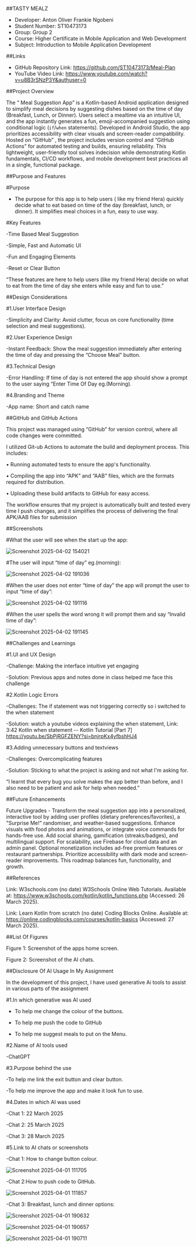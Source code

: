 ##TASTY MEALZ

- Developer: Anton Oliver Frankie Ngobeni
- Student Number: ST10473173
- Group: Group 2
- Course: Higher Certificate in Mobile Application and Web Development 
- Subject: Introduction to Mobile Application Development 

 ##Links

- GitHub Repository Link: https://github.com/ST10473173/Meal-Plan 
- YouTube Video Link: https://www.youtube.com/watch?v=u8B3rSNzP3Y&authuser=0 


##Project Overview

The “ Meal Suggestion App” is a Kotlin-based Android application designed to simplify meal decisions by suggesting dishes based on the time of day (Breakfast, Lunch, or Dinner). Users select a mealtime via an intuitive UI, and the app instantly generates a fun, emoji-accompanied suggestion using conditional logic (`if`/`when` statements). Developed in Android Studio, the app prioritizes accessibility with clear visuals and screen-reader compatibility. Hosted on “GitHub” , the project includes version control and “GitHub Actions” for automated testing and builds, ensuring reliability. This lightweight, user-friendly tool solves indecision while demonstrating Kotlin fundamentals, CI/CD workflows, and mobile development best practices all in a single, functional package.


##Purpose and Features

#Purpose

- The purpose for this app is to help users ( like my friend Hera) quickly decide what to eat based on time of the day (breakfast, lunch, or dinner). It simplifies meal choices in a fun, easy to use way.

#Key Features 

-Time Based Meal Suggestion

-Simple, Fast and Automatic UI

-Fun and Engaging Elements

-Reset or Clear Button 

“These features are here to help users (like my friend Hera) decide on what to eat from the time of day she enters while easy and fun to use.”

##Design Considerations

#1.User Interface Design

-Simplicity and Clarity: Avoid clutter, focus on core functionality (time  selection and meal suggestions).

#2.User Experience Design

-Instant Feedback: Show the meal suggestion immediately after entering the time of day and pressing the “Choose Meal” button.

#3.Technical Design

-Error Handling: If time of day is not entered the app should show a prompt to the user saying “Enter Time Of Day eg.(Morning).

#4.Branding and Theme

-App name: Short and catch name 

##GitHub and GitHub Actions

This project was managed using “GitHub” for version control, where all code changes were committed.

I utilized Git-ub Actions to automate the build and deployment process. This includes:

• Running automated tests to ensure the app's functionality.

• Compiling the app into “APK” and “AAB” files, which are the formats required for distribution.

• Uploading these build artifacts to GitHub for easy access.


The workflow ensures that my project is automatically built and tested every time I push changes, and it simplifies the process of delivering the final APK/AAB files for submission

##Screenshots

#What the user will see when the start up the app:


![Screenshot 2025-04-02 154021](https://github.com/user-attachments/assets/d93c2b40-dcbb-4815-b814-6026f0121e5d)


#The user will input “time of day” eg.(morning):



![Screenshot 2025-04-02 191036](https://github.com/user-attachments/assets/b57d750d-6871-4778-b2bc-51c3a868a0f4)



#When the user does not enter “time of day” the app will prompt the user to input “time of day”:


![Screenshot 2025-04-02 191116](https://github.com/user-attachments/assets/b04b604a-565a-4f32-9419-4ad233cea942)


#When the user spells the word wrong it will prompt them and say “Invalid time of day”:

![Screenshot 2025-04-02 191145](https://github.com/user-attachments/assets/5097c38e-677b-4217-b52c-0853a7535747)



##Challenges and Learnings 

#1.UI and UX Design

-Challenge: Making the interface intuitive yet engaging

-Solution: Previous apps and notes done in class helped me face this challenge

#2.Kotlin Logic Errors

-Challenges: The if statement was not triggering correctly so i switched to the when statement 

-Solution: watch a youtube videos explaining the when statement, 
Link: 3:42 Kotlin when statement -- Kotlin Tutorial [Part 7] https://youtu.be/SbPjRGFZENY?si=bnjrpKx4yfbshHJ4

#3.Adding unnecessary buttons and textviews

-Challenges: Overcomplicating features 

-Solution: Sticking to what the project is asking and not what I'm asking for.

“I learnt that every bug you solve makes the app better than before, and I also need to be patient and ask for help when needed.”

##Future Enhancements

Future Upgrades - Transform the meal suggestion app into a personalized, interactive tool by adding user profiles (dietary preferences/favorites), a "Surprise Me!" randomiser, and weather-based suggestions. Enhance visuals with food photos and animations, or integrate voice commands for hands-free use. Add social sharing, gamification (streaks/badges), and multilingual support. For scalability, use Firebase for cloud data and an admin panel. Optional monetization includes ad-free premium features or restaurant partnerships. Prioritize accessibility with dark mode and screen-reader improvements. This roadmap balances fun, functionality, and growth.

##References 

Link: W3schools.com (no date) W3Schools Online Web Tutorials. Available at: https://www.w3schools.com/kotlin/kotlin_functions.php (Accessed: 26 March 2025). 

Link: Learn Kotlin from scratch (no date) Coding Blocks Online. Available at: https://online.codingblocks.com/courses/kotlin-basics (Accessed: 27 March 2025). 

##List Of Figures

Figure 1: Screenshot of the apps home screen.

Figure 2: Screenshot of the AI chats.

##Disclosure Of AI Usage In My Assignment

In the development of this project, I have used generative Ai tools to assist in various parts of the assignment 

#1.In which  generative was AI used

- To help me change the colour of the buttons.

- To help me push the code to GitHub

- To help me suggest meals to put on the Menu.

#2.Name of AI tools used

-ChatGPT

#3.Purpose behind the use

-To help me link the exit button and clear button.

-To help me improve the app and make it look fun to use.
 
#4.Dates in which AI was used

-Chat 1: 22 March 2025

-Chat 2: 25 March 2025

-Chat 3: 28 March 2025

#5.Link to AI chats or screenshots

-Chat 1: How to change button colour.

![Screenshot 2025-04-01 111705](https://github.com/user-attachments/assets/3d486c42-9126-4459-b94a-3aa5820b252c)



-Chat 2:How to push code to GitHub.

![Screenshot 2025-04-01 111857](https://github.com/user-attachments/assets/5001c2e4-df09-43c4-beee-47af2dc281e8)



-Chat 3: Breakfast, lunch and dinner options:

 

![Screenshot 2025-04-01 190632](https://github.com/user-attachments/assets/47318ea5-10a8-4192-bf34-c36f5f3903d3)

![Screenshot 2025-04-01 190657](https://github.com/user-attachments/assets/242956f4-577f-49c3-a0b0-a23aea23ec3b)

![Screenshot 2025-04-01 190711](https://github.com/user-attachments/assets/f8f84b67-7467-4e0b-b320-bbd98e4c5d1d)











